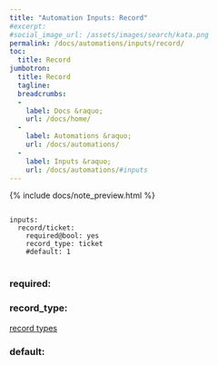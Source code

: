 ```yaml
---
title: "Automation Inputs: Record"
#excerpt: 
#social_image_url: /assets/images/search/kata.png
permalink: /docs/automations/inputs/record/
toc:
  title: Record
jumbotron:
  title: Record
  tagline: 
  breadcrumbs:
  -
    label: Docs &raquo;
    url: /docs/home/
  -
    label: Automations &raquo;
    url: /docs/automations/
  -
    label: Inputs &raquo;
    url: /docs/automations/#inputs
---
```


{% include docs/note_preview.html %}

<pre>
<code class="language-cerb">
inputs:
  record/ticket:
    required@bool: yes
    record_type: ticket
    #default: 1
</code>
</pre>

### required:

### record_type:

[record types](/docs/records/types/)

### default:
